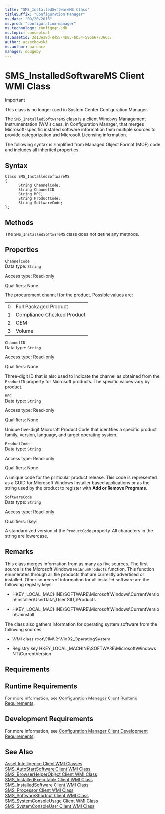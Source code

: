 ```yaml
---
title: "SMS_InstalledSoftwareMS Class"
titleSuffix: "Configuration Manager"
ms.date: "09/20/2016"
ms.prod: "configuration-manager"
ms.technology: configmgr-sdk
ms.topic: conceptual
ms.assetid: 3d13ea8d-dd55-4b85-bb54-596b677366c5
author: aczechowski
ms.author: aaroncz
manager: dougeby
---
```

# SMS_InstalledSoftwareMS Client WMI Class
> [!IMPORTANT]
>  This class is no longer used in System Center Configuration Manager.  

 The `SMS_InstalledSoftwareMS` class is a client Windows Management Instrumentation (WMI) class, in Configuration Manager, that merges Microsoft-specific installed software information from multiple sources to provide categorization and Microsoft Licensing information.  

 The following syntax is simplified from Managed Object Format (MOF) code and includes all inherited properties.  

## Syntax  

```  
Class SMS_InstalledSoftwareMS   
{  
      String ChannelCode;  
      String ChannelID;  
      String MPC;  
      String ProductCode;  
      String SoftwareCode;  
};  
```  

## Methods  
 The `SMS_InstalledSoftwareMS` class does not define any methods.  

## Properties  
 `ChannelCode`  
 Data type: `String`  

 Access type: Read-only  

 Qualifiers: None  

 The procurement channel for the product. Possible values are:  

|||  
|-|-|  
|0|Full Packaged Product|  
|1|Compliance Checked Product|  
|2|OEM|  
|3|Volume|  

 `ChannelID`  
 Data type: `String`  

 Access type: Read-only  

 Qualifiers: None  

 Three-digit ID that is also used to indicate the channel as obtained from the `ProductID` property for Microsoft products. The specific values vary by product.  

 `MPC`  
 Data type: `String`  

 Access type: Read-only  

 Qualifiers: None  

 Unique five-digit Microsoft Product Code that identifies a specific product family, version, language, and target operating system.  

 `ProductCode`  
 Data type: `String`  

 Access type: Read-only  

 Qualifiers: None  

 A unique code for the particular product release. This code is represented as a GUID for Microsoft Windows Installer based applications or as the string used by the product to register with **Add or Remove Programs**.  

 `SoftwareCode`  
 Data type: `String`  

 Access type: Read-only  

 Qualifiers: [key]  

 A standardized version of the `ProductCode` property. All characters in the string are lowercase.  

## Remarks  
 This class merges information from as many as five sources. The first source is the Microsoft Windows `MsiEnumProducts` function. This function enumerates through all the products that are currently advertised or installed. Other sources of information for all installed software are the following registry keys:  

-   HKEY_LOCAL_MACHINE\SOFTWARE\Microsoft\Windows\CurrentVersion\Installer\UserData\\[User SID]\Products  

-   HKEY_LOCAL_MACHINE\SOFTWARE\Microsoft\Windows\CurrentVersion\Uninstall  

 The class also gathers information for operating system software from the following sources:  

-   WMI class root\CIMV2:Win32_OperatingSystem  

-   Registry key HKEY_LOCAL_MACHINE\SOFTWARE\Microsoft\Windows NT\CurrentVersion  

## Requirements  

## Runtime Requirements  
 For more information, see [Configuration Manager Client Runtime Requirements](../../../../../develop/core/reqs/client-runtime-requirements.md).  

## Development Requirements  
 For more information, see [Configuration Manager Client Development Requirements](../../../../../develop/core/reqs/client-development-requirements.md).  

## See Also  
 [Asset Intelligence Client WMI Classes](../../../../../develop/reference/core/clients/client-classes/asset-intelligence-client-wmi-classes.md)   
 [SMS_AutoStartSoftware Client WMI Class](../../../../../develop/reference/core/clients/client-classes/sms_autostartsoftware-client-wmi-class.md)   
 [SMS_BrowserHelperObject Client WMI Class](../../../../../develop/reference/core/clients/client-classes/sms_browserhelperobject-client-wmi-class.md)   
 [SMS_InstalledExecutable Client WMI Class](../../../../../develop/reference/core/clients/client-classes/sms_installedexecutable-client-wmi-class.md)   
 [SMS_InstalledSoftware Client WMI Class](../../../../../develop/reference/core/clients/client-classes/sms_installedsoftware-client-wmi-class.md)   
 [SMS_Processor Client WMI Class](../../../../../develop/reference/core/clients/client-classes/sms_processor-client-wmi-class.md)   
 [SMS_SoftwareShortcut Client WMI Class](../../../../../develop/reference/core/clients/client-classes/sms_softwareshortcut-client-wmi-class.md)   
 [SMS_SystemConsoleUsage Client WMI Class](../../../../../develop/reference/core/clients/client-classes/sms_systemconsoleusage-client-wmi-class.md)   
 [SMS_SystemConsoleUser Client WMI Class](../../../../../develop/reference/core/clients/client-classes/sms_systemconsoleuser-client-wmi-class.md)
